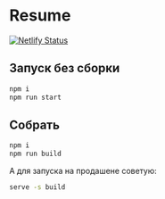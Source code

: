 # Resume

[![Netlify Status](https://api.netlify.com/api/v1/badges/cd86e503-a7cc-4799-81f3-9f3952f37cbc/deploy-status)](https://app.netlify.com/sites/vsecoder/deploys)

## Запуск без сборки

```bash
npm i
npm run start
```

## Собрать

```bash
npm i
npm run build
```

А для запуска на продашене советую:

```bash
serve -s build
```
